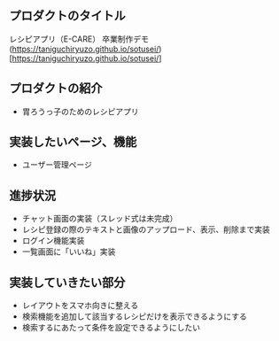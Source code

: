 ## プロダクトのタイトル

レシピアプリ（E-CARE）
卒業制作デモ
(https://taniguchiryuzo.github.io/sotusei/)[https://taniguchiryuzo.github.io/sotusei/]

## プロダクトの紹介

- 胃ろうっ子のためのレシピアプリ

## 実装したいページ、機能

- ユーザー管理ページ

## 進捗状況
- チャット画面の実装（スレッド式は未完成）
- レシピ登録の際のテキストと画像のアップロード、表示、削除まで実装
- ログイン機能実装
- 一覧画面に「いいね」実装

## 実装していきたい部分

- レイアウトをスマホ向きに整える
- 検索機能を追加して該当するレシピだけを表示できるようにする
- 検索するにあたって条件を設定できるようにしたい
